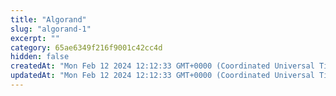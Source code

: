 ```yaml
---
title: "Algorand"
slug: "algorand-1"
excerpt: ""
category: 65ae6349f216f9001c42cc4d
hidden: false
createdAt: "Mon Feb 12 2024 12:12:33 GMT+0000 (Coordinated Universal Time)"
updatedAt: "Mon Feb 12 2024 12:12:33 GMT+0000 (Coordinated Universal Time)"
---
```

